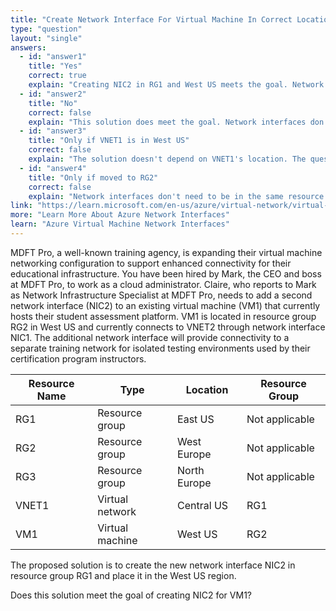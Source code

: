 ```yaml
---
title: "Create Network Interface For Virtual Machine In Correct Location"
type: "question"
layout: "single"
answers:
  - id: "answer1"
    title: "Yes"
    correct: true
    explain: "Creating NIC2 in RG1 and West US meets the goal. Network interfaces can be created in any resource group and region, and NIC2 can then be attached to VM1 regardless of the resource group locations, as long as they're in compatible regions."
  - id: "answer2"
    title: "No"
    correct: false
    explain: "This solution does meet the goal. Network interfaces don't need to be in the same resource group as the virtual machine they serve. The location and network configuration are the primary concerns for NIC functionality."
  - id: "answer3"
    title: "Only if VNET1 is in West US"
    correct: false
    explain: "The solution doesn't depend on VNET1's location. The question states VM1 connects to VNET2 via NIC1, and NIC2 would be an additional interface that can connect to any compatible virtual network in the region."
  - id: "answer4"
    title: "Only if moved to RG2"
    correct: false
    explain: "Network interfaces don't need to be in the same resource group as the VM. Creating NIC2 in RG1 is perfectly valid and allows the interface to be attached to VM1 in RG2."
link: "https://learn.microsoft.com/en-us/azure/virtual-network/virtual-network-network-interface"
more: "Learn More About Azure Network Interfaces"
learn: "Azure Virtual Machine Network Interfaces"
---
```


MDFT Pro, a well-known training agency, is expanding their virtual machine networking configuration to support enhanced connectivity for their educational infrastructure. You have been hired by Mark, the CEO and boss at MDFT Pro, to work as a cloud administrator. Claire, who reports to Mark as Network Infrastructure Specialist at MDFT Pro, needs to add a second network interface (NIC2) to an existing virtual machine (VM1) that currently hosts their student assessment platform. VM1 is located in resource group RG2 in West US and currently connects to VNET2 through network interface NIC1. The additional network interface will provide connectivity to a separate training network for isolated testing environments used by their certification program instructors.

| Resource Name | Type | Location | Resource Group |
|---------------|------|----------|----------------|
| RG1 | Resource group | East US | Not applicable |
| RG2 | Resource group | West Europe | Not applicable |
| RG3 | Resource group | North Europe | Not applicable |
| VNET1 | Virtual network | Central US | RG1 |
| VM1 | Virtual machine | West US | RG2 |

The proposed solution is to create the new network interface NIC2 in resource group RG1 and place it in the West US region.

Does this solution meet the goal of creating NIC2 for VM1?
